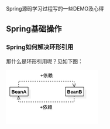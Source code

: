 Spring源码学习过程写的一些DEMO及心得
## Spring基础操作

### Spring如何解决环形引用
那什么是环形引用呢？见如下图：

![环形引用](/images/circular-deps.png)
